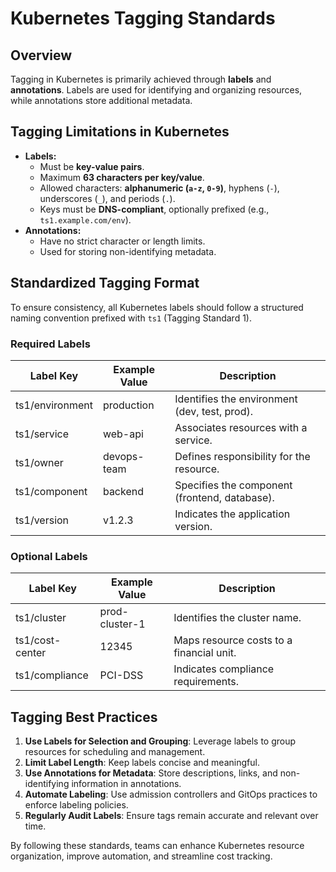 # Kubernetes Tagging Standards

## Overview
Tagging in Kubernetes is primarily achieved through **labels** and **annotations**. Labels are used for identifying and organizing resources, while annotations store additional metadata.

## Tagging Limitations in Kubernetes
- **Labels:**
  - Must be **key-value pairs**.
  - Maximum **63 characters per key/value**.
  - Allowed characters: **alphanumeric (`a-z`, `0-9`)**, hyphens (`-`), underscores (`_`), and periods (`.`).
  - Keys must be **DNS-compliant**, optionally prefixed (e.g., `ts1.example.com/env`).
- **Annotations:**
  - Have no strict character or length limits.
  - Used for storing non-identifying metadata.

## Standardized Tagging Format
To ensure consistency, all Kubernetes labels should follow a structured naming convention prefixed with `ts1` (Tagging Standard 1).

### **Required Labels**
| Label Key          | Example Value   | Description                                      |
|--------------------|----------------|--------------------------------------------------|
| ts1/environment   | production      | Identifies the environment (dev, test, prod).   |
| ts1/service       | web-api         | Associates resources with a service.            |
| ts1/owner        | devops-team     | Defines responsibility for the resource.        |
| ts1/component    | backend         | Specifies the component (frontend, database).   |
| ts1/version      | v1.2.3          | Indicates the application version.              |

### **Optional Labels**
| Label Key         | Example Value   | Description                                      |
|-------------------|----------------|--------------------------------------------------|
| ts1/cluster      | prod-cluster-1  | Identifies the cluster name.                    |
| ts1/cost-center  | 12345           | Maps resource costs to a financial unit.        |
| ts1/compliance   | PCI-DSS         | Indicates compliance requirements.              |

## Tagging Best Practices
1. **Use Labels for Selection and Grouping**: Leverage labels to group resources for scheduling and management.
2. **Limit Label Length**: Keep labels concise and meaningful.
3. **Use Annotations for Metadata**: Store descriptions, links, and non-identifying information in annotations.
4. **Automate Labeling**: Use admission controllers and GitOps practices to enforce labeling policies.
5. **Regularly Audit Labels**: Ensure tags remain accurate and relevant over time.

By following these standards, teams can enhance Kubernetes resource organization, improve automation, and streamline cost tracking.

